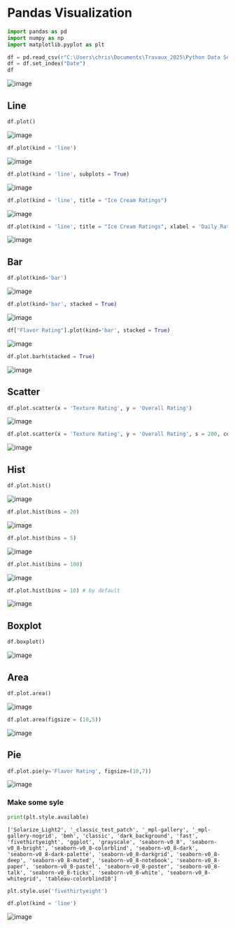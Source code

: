 # Pandas Visualization

```python
import pandas as pd
import numpy as np
import matplotlib.pyplot as plt
```

```python
df = pd.read_csv(r"C:\Users\chris\Documents\Travaux_2025\Python Data Science\Pandas_Visualization\Ice Cream Ratings.csv")
df = df.set_index("Date")
df
```
![image](https://github.com/user-attachments/assets/bb3c2047-3f7c-4afc-b023-5b7bcafeeac7)


## Line

```python
df.plot()
```
![image](https://github.com/user-attachments/assets/fadbe42a-66c4-41e9-b210-5d31080a877d)

```python
df.plot(kind = 'line')
```
![image](https://github.com/user-attachments/assets/6b5ee839-87b2-44a5-a236-17dae79e037e)

```python
df.plot(kind = 'line', subplots = True)
```
![image](https://github.com/user-attachments/assets/1099c25e-0a5a-4a14-a0e9-dddfdce13603)


```python
df.plot(kind = 'line', title = "Ice Cream Ratings")
```
![image](https://github.com/user-attachments/assets/5a1e30fa-b4f2-420f-925b-709caf1c691e)


```python
df.plot(kind = 'line', title = "Ice Cream Ratings", xlabel = 'Daily Ratings', ylabel = 'Scores')
```
![image](https://github.com/user-attachments/assets/73710b07-2a18-459c-a5b7-9b1182922e23)


## Bar

```python
df.plot(kind='bar')
```
![image](https://github.com/user-attachments/assets/813b285f-637f-429e-a8a7-2a97c9896e13)


```python
df.plot(kind='bar', stacked = True)
```
![image](https://github.com/user-attachments/assets/c22e3fb2-09c2-47a4-bd54-896a6ee085a0)


```python
df["Flavor Rating"].plot(kind='bar', stacked = True)
```
![image](https://github.com/user-attachments/assets/df41bdb9-1090-4953-8a26-5838ac3ea176)


```python
df.plot.barh(stacked = True)
```
![image](https://github.com/user-attachments/assets/43330209-0264-4a32-9584-d4b875bc098a)


## Scatter

```python
df.plot.scatter(x = 'Texture Rating', y = 'Overall Rating')
```
![image](https://github.com/user-attachments/assets/5aae31af-3561-442e-acd9-be71efb5ca1b)


```python
df.plot.scatter(x = 'Texture Rating', y = 'Overall Rating', s = 200, color = 'Yellow')
```
![image](https://github.com/user-attachments/assets/88acb776-c990-43fd-a241-5a3fe7824b54)


## Hist

```python
df.plot.hist()
```
![image](https://github.com/user-attachments/assets/47f9355a-8da0-4c92-99c7-ae78ffc11174)

```python
df.plot.hist(bins = 20)
```
![image](https://github.com/user-attachments/assets/37d32d50-b474-4425-a2c3-4f86b8aaa425)


```python
df.plot.hist(bins = 5)
```
![image](https://github.com/user-attachments/assets/a551c737-6c40-4843-8c06-44ca789900ee)


```python
df.plot.hist(bins = 100)
```
![image](https://github.com/user-attachments/assets/ed01d6df-b9d8-45f1-824e-7ec059ca583f)


```python
df.plot.hist(bins = 10) # by default
```
![image](https://github.com/user-attachments/assets/1a69a315-c657-4609-83a0-51f6c977b8b7)

## Boxplot

```python
df.boxplot()
```
![image](https://github.com/user-attachments/assets/bcca39a5-4e90-4b97-99bb-828f610089ba)


## Area

```python
df.plot.area()
```
![image](https://github.com/user-attachments/assets/7b7882bb-8d9b-4173-8870-fcfa025069d9)


```python
df.plot.area(figsize = (10,5))
```
![image](https://github.com/user-attachments/assets/ee42e797-6675-45a6-9a97-917a5ef15583)


## Pie

```python
df.plot.pie(y='Flavor Rating', figsize=(10,7))
```
![image](https://github.com/user-attachments/assets/01f47d62-f500-431e-9a25-38076f56d7e5)

### Make some syle 

```python
print(plt.style.available)
```
```
['Solarize_Light2', '_classic_test_patch', '_mpl-gallery', '_mpl-gallery-nogrid', 'bmh', 'classic', 'dark_background', 'fast', 'fivethirtyeight', 'ggplot', 'grayscale', 'seaborn-v0_8', 'seaborn-v0_8-bright', 'seaborn-v0_8-colorblind', 'seaborn-v0_8-dark', 'seaborn-v0_8-dark-palette', 'seaborn-v0_8-darkgrid', 'seaborn-v0_8-deep', 'seaborn-v0_8-muted', 'seaborn-v0_8-notebook', 'seaborn-v0_8-paper', 'seaborn-v0_8-pastel', 'seaborn-v0_8-poster', 'seaborn-v0_8-talk', 'seaborn-v0_8-ticks', 'seaborn-v0_8-white', 'seaborn-v0_8-whitegrid', 'tableau-colorblind10']
```

```python
plt.style.use('fivethirtyeight')
```

```python
df.plot(kind = 'line')
```
![image](https://github.com/user-attachments/assets/5f86829b-13bb-454c-81de-a86fda7d1aa7)

